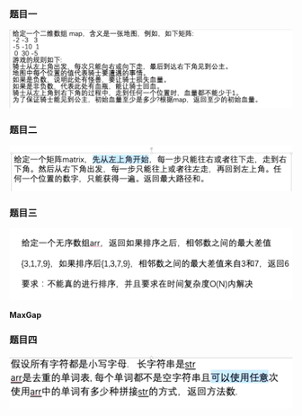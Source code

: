 ### 题目一

![](.题目和思路_images/e5343eab.png)

### 题目二
![](.题目和思路_images/30b53ac5.png)


### 题目三
![](.题目和思路_images/3f3b08de.png)

**MaxGap**

### 题目四
![](.题目和思路_images/ad902613.png)
